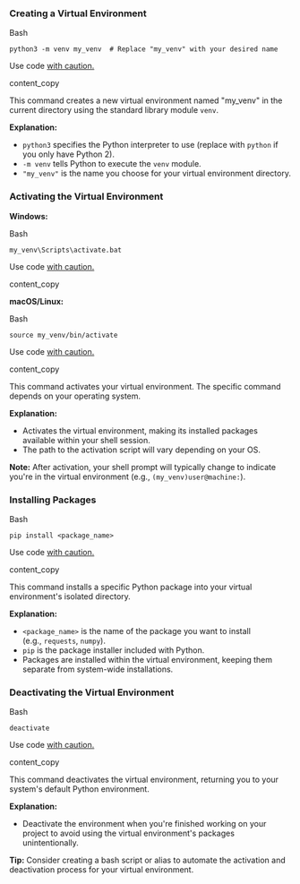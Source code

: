 

### Creating a Virtual Environment

Bash

```
python3 -m venv my_venv  # Replace "my_venv" with your desired name
```

Use code [with caution.](https://gemini.google.com/faq#coding)

content_copy

This command creates a new virtual environment named "my_venv" in the current directory using the standard library module `venv`.

**Explanation:**

- `python3` specifies the Python interpreter to use (replace with `python` if you only have Python 2).
- `-m venv` tells Python to execute the `venv` module.
- `"my_venv"` is the name you choose for your virtual environment directory.

### Activating the Virtual Environment

**Windows:**

Bash

```
my_venv\Scripts\activate.bat
```

Use code [with caution.](https://gemini.google.com/faq#coding)

content_copy

**macOS/Linux:**

Bash

```
source my_venv/bin/activate
```

Use code [with caution.](https://gemini.google.com/faq#coding)

content_copy

This command activates your virtual environment. The specific command depends on your operating system.

**Explanation:**

- Activates the virtual environment, making its installed packages available within your shell session.
- The path to the activation script will vary depending on your OS.

**Note:** After activation, your shell prompt will typically change to indicate you're in the virtual environment (e.g., `(my_venv)user@machine:`).

### Installing Packages

Bash

```
pip install <package_name>
```

Use code [with caution.](https://gemini.google.com/faq#coding)

content_copy

This command installs a specific Python package into your virtual environment's isolated directory.

**Explanation:**

- `<package_name>` is the name of the package you want to install (e.g., `requests`, `numpy`).
- `pip` is the package installer included with Python.
- Packages are installed within the virtual environment, keeping them separate from system-wide installations.

### Deactivating the Virtual Environment

Bash

```
deactivate
```

Use code [with caution.](https://gemini.google.com/faq#coding)

content_copy

This command deactivates the virtual environment, returning you to your system's default Python environment.

**Explanation:**

- Deactivate the environment when you're finished working on your project to avoid using the virtual environment's packages unintentionally.

**Tip:** Consider creating a bash script or alias to automate the activation and deactivation process for your virtual environment.